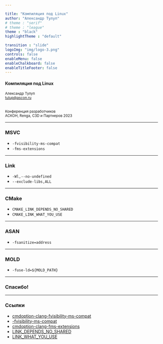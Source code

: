 ```yaml
---

title: "Компиляция под Linux"
author: "Александр Тулуп"
# theme : "serif"
# theme : "league"
theme : "black"
highlightTheme : "default"

transition : "slide"
logoImg: "img/logo-3.png"
controls: false
enableMenu: false
enableChalkboard: false
enableTitleFooter: false
---
```


#### Компиляция под Linux
<small>Александр Тулуп<br>tulup@ascon.ru</small>

<br><small>Конференция разработчиков</small><br>
<small>АСКОН, Renga, C3D и Партнеров 2023</small>

---

### MSVC

- `-fvisibility-ms-compat`
- `-fms-extensions`

---

### Link

- `-Wl,--no-undefined`
- `--exclude-libs,ALL`

---

### CMake

- `CMAKE_LINK_DEPENDS_NO_SHARED`
- `CMAKE_LINK_WHAT_YOU_USE`

---

### ASAN

- `-fsanitize=address`


---

### MOLD

- `-fuse-ld=${MOLD_PATH}`

---

### Спасибо!

---

### Ссылки
- [cmdoption-clang-fvisibility-ms-compat](https://clang.llvm.org/docs/ClangCommandLineReference.html#cmdoption-clang-fvisibility-ms-compat)
- [-fvisibility-ms-compat](https://gcc.gnu.org/onlinedocs/gcc/C_002b_002b-Dialect-Options.html)
- [cmdoption-clang-fms-extensions](https://clang.llvm.org/docs/ClangCommandLineReference.html#cmdoption-clang-fms-extensions)
- [LINK_DEPENDS_NO_SHARED](https://cmake.org/cmake/help/latest/prop_tgt/LINK_DEPENDS_NO_SHARED.html#prop_tgt:LINK_DEPENDS_NO_SHARED)
- [LINK_WHAT_YOU_USE](https://cmake.org/cmake/help/latest/prop_tgt/LINK_WHAT_YOU_USE.html)
